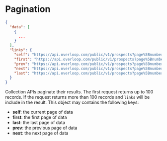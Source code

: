 # Pagination

```json
{
  "data": [
    {
      ...
    }
  ],
  "links": {
    "self": "https://api.overloop.com/public/v1/prospects?page%5Bnumber%5D=2&page%5Bsize%5D=1",
    "first": "https://api.overloop.com/public/v1/prospects?page%5Bnumber%5D=1&page%5Bsize%5D=1",
    "prev": "https://api.overloop.com/public/v1/prospects?page%5Bnumber%5D=1&page%5Bsize%5D=1",
    "next": "https://api.overloop.com/public/v1/prospects?page%5Bnumber%5D=3&page%5Bsize%5D=1",
    "last": "https://api.overloop.com/public/v1/prospects?page%5Bnumber%5D=2203&page%5Bsize%5D=1"
  }
}
```

Collection APIs paginate their results. The first request returns up to 100 records. If the request returns more than 100 records and `links` will be include in the result. This object may contains the following keys:

* **self**: the current page of data
* **first**: the first page of data
* **last**: the last page of data
* **prev**: the previous page of data
* **next**: the next page of data
